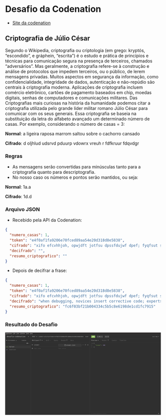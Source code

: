 # Desafio da Codenation

- [Site da codenation](https://www.codenation.dev/)

## Criptografia de Júlio César

Segundo o Wikipedia, criptografia ou criptologia (em grego: kryptós, “escondido”, e gráphein, “escrita”) é o estudo e prática de princípios e técnicas para comunicação segura na presença de terceiros, chamados “adversários”. Mas geralmente, a criptografia refere-se à construção e análise de protocolos que impedem terceiros, ou o público, de lerem mensagens privadas. Muitos aspectos em segurança da informação, como confidencialidade, integridade de dados, autenticação e não-repúdio são centrais à criptografia moderna. Aplicações de criptografia incluem comércio eletrônico, cartões de pagamento baseados em chip, moedas digitais, senhas de computadores e comunicações militares. Das Criptografias mais curiosas na história da humanidade podemos citar a criptografia utilizada pelo grande líder militar romano Júlio César para comunicar com os seus generais. Essa criptografia se baseia na substituição da letra do alfabeto avançado um determinado número de casas. Por exemplo, considerando o número de casas = 3:

**Normal**: a ligeira raposa marrom saltou sobre o cachorro cansado

**Cifrado**: d oljhlud udsrvd pduurp vdowrx vreuh r fdfkruur fdqvdgr

### Regras

- As mensagens serão convertidas para minúsculas tanto para a criptografia quanto para descriptografia.
- No nosso caso os números e pontos serão mantidos, ou seja:

**Normal**: 1a.a

**Cifrado**: 1d.d

### Arquivo JSON

- Recebido pela API da Codenation:

```json
{
  "numero_casas": 1,
  "token": "e4f0af1fa9206e70fced89aa54e20d318d8e5838",
  "cifrado": "xifo efcvhhjoh, opwjdft jotfsu dpssfdujwf dpef; fyqfsut sfnpwf efgfdujwf dpef. sjdibse qbuujt",
  "decifrado": "",
  "resumo_criptografico": ""
}
```

- Depois de decifrar a frase:

```json
{
  "numero_casas": 1,
  "token": "e4f0af1fa9206e70fced89aa54e20d318d8e5838",
  "cifrado": "xifo efcvhhjoh, opwjdft jotfsu dpssfdujwf dpef; fyqfsut sfnpwf efgfdujwf dpef. sjdibse qbuujt",
  "decifrado": "when debugging, novices insert corrective code; experts remove defective code. richard pattis",
  "resumo_criptografico": "fc6f03bf21b004334c5b5c8e6198de1cd1fc7915"
}
```

### Resultado do Desafio

![Score](challenge-score.png)
